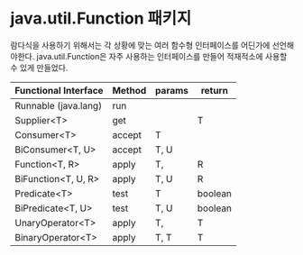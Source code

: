 # java.util.Function 패키지
람다식을 사용하기 위해서는 각 상황에 맞는 여러 함수형 인터페이스를 어딘가에 선언해야한다. java.util.Function은 자주 사용하는 인터페이스를 만들어 적재적소에 사용할 수 있게 만들었다.

| Functional Interface | Method | params | return |
| ---- | ---- | ---- | ---- |
| Runnable (java.lang) | run |  |  |
| Supplier\<T> | get |  | T |
| Consumer\<T> | accept | T |  |
| BiConsumer<T, U> | accept | T, U |  |
| Function<T, R> | apply | T,  | R |
| BiFunction<T, U, R> | apply | T, U | R |
| Predicate\<T> | test | T | boolean |
| BiPredicate<T, U> | test | T, U | boolean |
| UnaryOperator\<T> | apply | T,  | T |
| BinaryOperator\<T> | apply | T, T | T |


